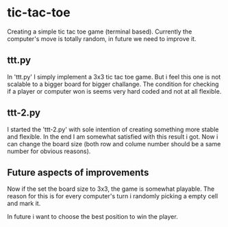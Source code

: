 # tic-tac-toe
Creating a simple tic tac toe game (terminal based). Currently the computer's move is totally random, in future we need to improve it.

## ttt.py

In 'ttt.py' I simply implement a 3x3 tic tac toe game. But i feel this one is not scalable to a bigger board for bigger challange. The condition for checking if a player or computer won is seems very hard coded and not at all flexible.

## ttt-2.py

I started the 'ttt-2.py' with sole intention of creating something more stable and flexible. In the end I am somewhat satisfied with this result i got. Now i can change the board size (both row and colume number should be a same number for obvious reasons).


## Future aspects of improvements

Now if the set the board size to 3x3, the game is somewhat playable. The reason for this is for every computer's turn i randomly picking a empty cell and mark it.

In future i want to choose the best position to win the player.
